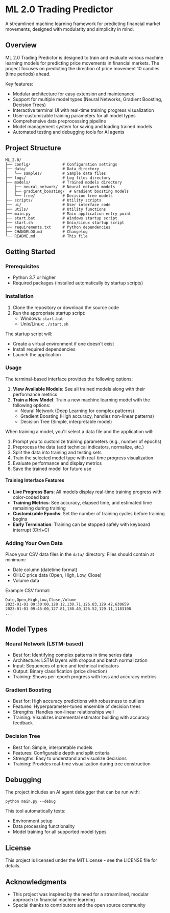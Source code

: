 # ML 2.0 Trading Predictor

A streamlined machine learning framework for predicting financial market movements, designed with modularity and simplicity in mind.

## Overview

ML 2.0 Trading Predictor is designed to train and evaluate various machine learning models for predicting price movements in financial markets. The project focuses on predicting the direction of price movement 10 candles (time periods) ahead.

Key features:
- Modular architecture for easy extension and maintenance
- Support for multiple model types (Neural Networks, Gradient Boosting, Decision Trees)
- Interactive terminal UI with real-time training progress visualization
- User-customizable training parameters for all model types
- Comprehensive data preprocessing pipeline
- Model management system for saving and loading trained models
- Automated testing and debugging tools for AI agents

## Project Structure

```
ML_2.0/
├── config/              # Configuration settings
├── data/                # Data directory
│   └── samples/         # Sample data files
├── logs/                # Log files directory
├── models/              # Trained models directory
│   ├── neural_network/  # Neural network models
│   ├── gradient_boosting/  # Gradient boosting models
│   └── tree/            # Decision tree models
├── scripts/             # Utility scripts
├── ui/                  # User interface code
├── utils/               # Utility functions
├── main.py              # Main application entry point
├── start.bat            # Windows startup script
├── start.sh             # Unix/Linux startup script
├── requirements.txt     # Python dependencies
├── CHANGELOG.md         # Changelog
└── README.md            # This file
```

## Getting Started

### Prerequisites

- Python 3.7 or higher
- Required packages (installed automatically by startup scripts)

### Installation

1. Clone the repository or download the source code
2. Run the appropriate startup script:
   - Windows: `start.bat`
   - Unix/Linux: `./start.sh`

The startup script will:
- Create a virtual environment if one doesn't exist
- Install required dependencies
- Launch the application

### Usage

The terminal-based interface provides the following options:

1. **View Available Models**: See all trained models along with their performance metrics
2. **Train a New Model**: Train a new machine learning model with the following options:
   - Neural Network (Deep Learning for complex patterns)
   - Gradient Boosting (High accuracy, handles non-linear patterns)
   - Decision Tree (Simple, interpretable model)

When training a model, you'll select a data file and the application will:
1. Prompt you to customize training parameters (e.g., number of epochs)
2. Preprocess the data (add technical indicators, normalize, etc.)
3. Split the data into training and testing sets
4. Train the selected model type with real-time progress visualization
5. Evaluate performance and display metrics
6. Save the trained model for future use

#### Training Interface Features

- **Live Progress Bars**: All models display real-time training progress with color-coded bars
- **Training Metrics**: See accuracy, elapsed time, and estimated time remaining during training
- **Customizable Epochs**: Set the number of training cycles before training begins
- **Early Termination**: Training can be stopped safely with keyboard interrupt (Ctrl+C)

### Adding Your Own Data

Place your CSV data files in the `data/` directory. Files should contain at minimum:
- Date column (datetime format)
- OHLC price data (Open, High, Low, Close)
- Volume data

Example CSV format:
```
Date,Open,High,Low,Close,Volume
2023-01-01 09:30:00,128.12,130.71,126.83,129.42,630659
2023-01-01 09:45:00,127.81,130.40,126.52,129.11,1183108
...
```

## Model Types

### Neural Network (LSTM-based)
- Best for: Identifying complex patterns in time series data
- Architecture: LSTM layers with dropout and batch normalization
- Input: Sequences of price and technical indicators
- Output: Binary classification (price direction)
- Training: Shows per-epoch progress with loss and accuracy metrics

### Gradient Boosting
- Best for: High accuracy predictions with robustness to outliers
- Features: Hyperparameter-tuned ensemble of decision trees
- Strengths: Handles non-linear relationships well
- Training: Visualizes incremental estimator building with accuracy feedback

### Decision Tree
- Best for: Simple, interpretable models
- Features: Configurable depth and split criteria
- Strengths: Easy to understand and visualize decisions
- Training: Provides real-time visualization during tree construction

## Debugging

The project includes an AI agent debugger that can be run with:
```
python main.py --debug
```

This tool automatically tests:
- Environment setup
- Data processing functionality
- Model training for all supported model types

## License

This project is licensed under the MIT License - see the LICENSE file for details.

## Acknowledgments

- This project was inspired by the need for a streamlined, modular approach to financial machine learning
- Special thanks to contributors and the open source community 